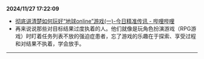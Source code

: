 
  **2024/11/27 17:22:09**
  
  - [彻底讲清楚如何玩好“地球online”游戏(一)-今日精准传讯 - 哔哩哔哩](https://www.bilibili.com/opus/984263937149108243)
  - 再来说说那些对目标结果过度执着的人。他们就像是玩角色扮演游戏（RPG游戏）时盯着任务列表不放的强迫症患者，忘了游戏的乐趣在于探索、享受过程和对结果不执着，学会放手。
  
  
  ---
  